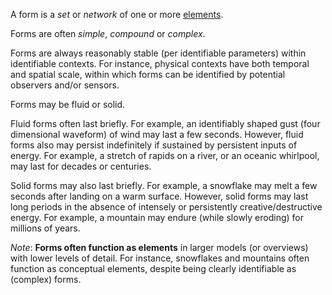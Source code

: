 A form is a *set* or *network* of one or more [elements](https://github.com/gcassel/Modular-Organization-Terminology/blob/master/terms/element.md).

Forms are often *simple*, *compound* or *complex*.

Forms are always reasonably stable (per identifiable parameters) within identifiable contexts.  For instance, physical contexts have both temporal and spatial scale, within which forms can be identified by potential observers and/or sensors.  

Forms may be fluid or solid.  

Fluid forms often last briefly.  For example, an identifiably shaped gust (four dimensional waveform) of wind may last a few seconds.  However, fluid forms also may persist indefinitely if sustained by persistent inputs of energy.  For example, a stretch of rapids on a river, or an oceanic whirlpool, may last for decades or centuries.  

Solid forms may also last briefly.  For example, a snowflake may melt a few seconds after landing on a warm surface.  However, solid forms may last long periods in the absence of intensely or persistently creative/destructive energy.  For example, a mountain may endure (while slowly eroding) for millions of years.   

*Note*:  **Forms often function as elements** in larger models (or overviews) with lower levels of detail.  For instance, snowflakes and mountains often function as conceptual elements, despite being clearly identifiable as (complex) forms.
